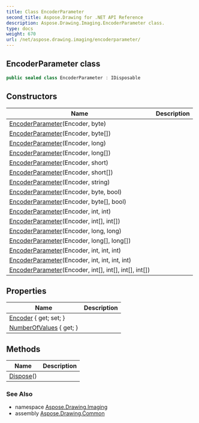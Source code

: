 ```yaml
---
title: Class EncoderParameter
second_title: Aspose.Drawing for .NET API Reference
description: Aspose.Drawing.Imaging.EncoderParameter class. 
type: docs
weight: 670
url: /net/aspose.drawing.imaging/encoderparameter/
---
```

## EncoderParameter class

```csharp
public sealed class EncoderParameter : IDisposable
```

## Constructors

| Name | Description |
| --- | --- |
| [EncoderParameter](encoderparameter/#constructor)(Encoder, byte) |  |
| [EncoderParameter](encoderparameter/#constructor_2)(Encoder, byte[]) |  |
| [EncoderParameter](encoderparameter/#constructor_11)(Encoder, long) |  |
| [EncoderParameter](encoderparameter/#constructor_13)(Encoder, long[]) |  |
| [EncoderParameter](encoderparameter/#constructor_4)(Encoder, short) |  |
| [EncoderParameter](encoderparameter/#constructor_5)(Encoder, short[]) |  |
| [EncoderParameter](encoderparameter/#constructor_15)(Encoder, string) |  |
| [EncoderParameter](encoderparameter/#constructor_1)(Encoder, byte, bool) |  |
| [EncoderParameter](encoderparameter/#constructor_3)(Encoder, byte[], bool) |  |
| [EncoderParameter](encoderparameter/#constructor_6)(Encoder, int, int) |  |
| [EncoderParameter](encoderparameter/#constructor_9)(Encoder, int[], int[]) |  |
| [EncoderParameter](encoderparameter/#constructor_12)(Encoder, long, long) |  |
| [EncoderParameter](encoderparameter/#constructor_14)(Encoder, long[], long[]) |  |
| [EncoderParameter](encoderparameter/#constructor_7)(Encoder, int, int, int) |  |
| [EncoderParameter](encoderparameter/#constructor_8)(Encoder, int, int, int, int) |  |
| [EncoderParameter](encoderparameter/#constructor_10)(Encoder, int[], int[], int[], int[]) |  |

## Properties

| Name | Description |
| --- | --- |
| [Encoder](../../aspose.drawing.imaging/encoderparameter/encoder/) { get; set; } |  |
| [NumberOfValues](../../aspose.drawing.imaging/encoderparameter/numberofvalues/) { get; } |  |

## Methods

| Name | Description |
| --- | --- |
| [Dispose](../../aspose.drawing.imaging/encoderparameter/dispose/)() |  |

### See Also

* namespace [Aspose.Drawing.Imaging](../../aspose.drawing.imaging/)
* assembly [Aspose.Drawing.Common](../../)


